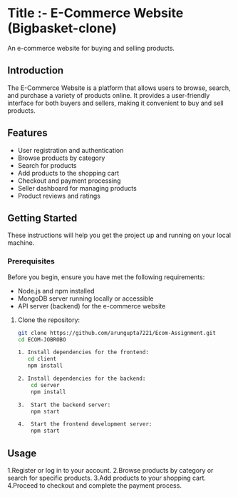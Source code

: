 # Title :- E-Commerce Website (Bigbasket-clone)

An e-commerce website for buying and selling products.

## Introduction

The E-Commerce Website is a platform that allows users to browse, search, and purchase a variety of products online. It provides a user-friendly interface for both buyers and sellers, making it convenient to buy and sell products.

## Features

- User registration and authentication
- Browse products by category
- Search for products
- Add products to the shopping cart
- Checkout and payment processing
- Seller dashboard for managing products
- Product reviews and ratings

## Getting Started

These instructions will help you get the project up and running on your local machine.

### Prerequisites

Before you begin, ensure you have met the following requirements:

- Node.js and npm installed
- MongoDB server running locally or accessible
- API server (backend) for the e-commerce website

1. Clone the repository:

   ```bash
   git clone https://github.com/arungupta7221/Ecom-Assignment.git
   cd ECOM-JOBROBO

   1. Install dependencies for the frontend:
      cd client
      npm install

   2. Install dependencies for the backend:
       cd server
       npm install

   3.  Start the backend server:
       npm start

   4.  Start the frontend development server:
       npm start
   ```

## Usage

1.Register or log in to your account.
2.Browse products by category or search for specific products.
3.Add products to your shopping cart.
4.Proceed to checkout and complete the payment process.
